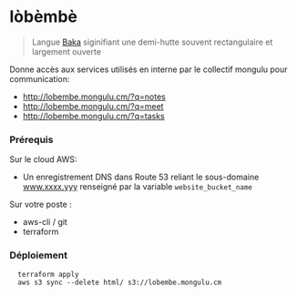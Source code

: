 # lòbèmbè
> Langue [Baka](https://fr.wikipedia.org/wiki/Baka_(langue_oubanguienne)) siginifiant une demi-hutte souvent rectangulaire et largement ouverte

 Donne accès aux services utilisés en interne par le collectif mongulu pour communication:
  - http://lobembe.mongulu.cm/?q=notes  
  - http://lobembe.mongulu.cm/?q=meet
  - http://lobembe.mongulu.cm/?q=tasks


### Prérequis
Sur le cloud AWS:
* Un enregistrement DNS dans Route 53 reliant le sous-domaine www.xxxx.yyy  renseigné par la variable `website_bucket_name` 

Sur votre poste : 
* aws-cli / git
* terraform

### Déploiement

```
  terraform apply
  aws s3 sync --delete html/ s3://lobembe.mongulu.cm
```    